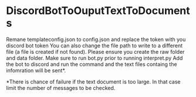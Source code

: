 # DiscordBotToOuputTextToDocuments
Remane templateconfig.json to config.json and replace the token with you discord bot token
You can also change the file path to write to a different file (a file is created if not found). Please ensure you create the raw folder and data folder.
Make sure to run bot.py prior to running interpret.py
Add the bot to discord and run the command and the text files containg the infomration will be sent*.

*There is chance of failure if the text document is too large. In that case limit the number of messages to be checked.
